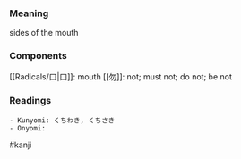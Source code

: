 ### Meaning

sides of the mouth

### Components

[[Radicals/口|口]]: mouth [[勿]]: not; must not; do not; be not

### Readings

```
- Kunyomi: くちわき, くちさき
- Onyomi: 
```

#kanji